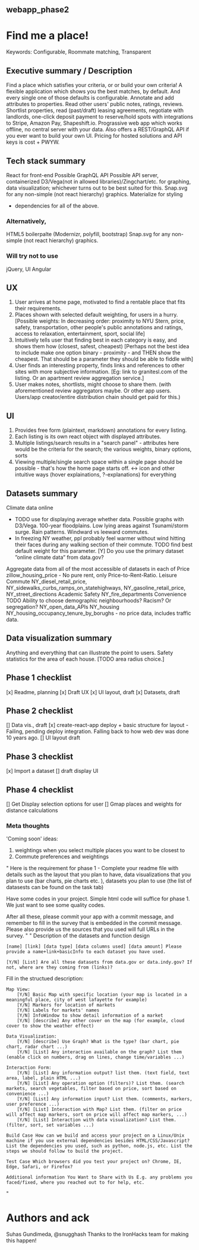 ## webapp_phase2

# Find me a place!

Keywords: Configurable, Roommate matching, Transparent

## Executive summary / Description
Find a place which satisfies your criteria, or or build your own criteria!
A flexible application which shows you the best matches, by default. And every single one of those defaults is configurable.
Annotate and add attributes to properties. Read other users' public notes, ratings, reviews.
Shortlist properties, read (past/draft) leasing agreements, negotiate with landlords, one-click deposit payment to reserve/hold spots with integrations to Stripe, Amazon Pay, Shapeshift.io.
Prograssive web app which works offline, no central server with your data.
Also offers a REST/GraphQL API if you ever want to build your own UI.
Pricing for hosted solutions and API keys is cost + PWYW.

## Tech stack summary
React for front-end
Possible GraphQL API
Possible API server, containerized
D3/Vega(not in allowed libraries)/Zingchart/etc. for graphing, data visualization; whichever turns out to be best suited for this.
Snap.svg for any non-simple (not react hierarchy) graphics.
Materialize for styling
+ dependencies for all of the above.

### Alternatively,
HTML5 boilerpalte (Modernizr, polyfill, bootstrap)
Snap.svg for any non-simple (not react hierarchy) graphics.

### Will try not to use
jQuery, UI
Angular

## UX
1. User arrives at home page, motivated to find a rentable place that fits their requirements.
1. Places shown with selected default weighting, for users in a hurry. [Possible weights: In decreasing order: proximity to NYU Stern, price, safety, transportation, other people's public annotations and ratings, access to relaxation, entertainment, sport, social life]
1. Intuitively tells user that finding best in each category is easy, and shows them how (closest, safest, cheapest) [Perhaps not the best idea to include make one option binary - proximity - and THEN show the cheapest. That should be a parameter they should be able to fiddle with]
1. User finds an interesting property, finds links and references to other sites with more subjective information. [Eg: link to granitesl.com of the listing. Or an apartment review aggregation service.]
1. User makes notes, shortlists, might choose to share them. (with aforementioned review aggregators maybe. Or other app users. Users/app creator/entire distribution chain should get paid for this.)

## UI
1. Provides free form (plaintext, markdown) annotations for every listing.
1. Each listing is its own react object with displayed attributes.
1. Multiple listings/search results in a "search panel" - attributes here would be the criteria for the search; the various weights, binary options, sorts
1. Viewing multiple/single search space within a single page should be possible - that's how the home page starts off. <-> icon and other intuitive ways (hover explainations, ?-explanations) for everything

## Datasets summary
Climate data online
 - TODO use for displaying average whether data. Possible graphs with D3/Vega. 100-year floodplains. Low lying areas against Tsunami/storm surge. Rain patterns. Windward vs leeward commutes. 
 - In freezing NY weather, ppl probably feel warmer without wind hitting their faces during any walking section of their commute. TODO find best default weight for this parameter.
[Y] Do you use the primary dataset ”online climate data” from data.gov?

Aggregate data from all of the most accessible of datasets in each of 
Price zillow_housing_price - No pure rent, only Price-to-Rent-Ratio.
Leisure
Commute NY_diesel_retail_price, NY_sidewalks_curbs_ramps_on_statehighways, NY_gasoline_retail_price, NY_street_directions
Academic
Safety NY_fire_departments
Convenience 
TODO Ability to choose demographic neighbourhoods? Racism? Or segregation?
NY_open_data_APIs
NY_housing 
NY_housing_occupancy_tenure_by_borughs - no price data, includes traffic data.

## Data visualization summary
Anything and everything that can illustrate the point to users. 
Safety statistics for the area of each house. [TODO area radius choice.]

## Phase 1 checklist
[x] Readme, planning
[x] Draft UX
[x] UI layout, draft
[x] Datasets, draft

## Phase 2 checklist
[] Data vis., draft
[x] create-react-app deploy + basic structure for layout - Failing, pending deploy integration. Falling back to how web dev was done 10 years ago.
[] UI layout draft

## Phase 3 checklist
[x] Import a dataset
[] draft display UI

## Phase 4 checklist
[] Get Display selection options for user
[] Gmap places and weights for distance calculations

### Meta thoughts
'Coming soon' ideas: 
1. weightings when you select multiple places you want to be closest to
1. Commute preferences and weightings

"
Here is the requirement for phase 1 - Complete your readme file with details such as the layout that you plan to have, data visualizations that you plan to use (bar charts, pie charts etc. ), datasets you plan to use (the list of datasests can be found on the task tab)

Have some codes in your project. Simple html code will suffice for phase 1. We just want to see some quality codes.

After all these, please commit your app with a commit message, and remember to fill in the survey that is embedded in the commit message. Please also provide us the sources that you used will full URLs in the survey.
"
"
    Description of the datasets and function design

    [name] [link] [data type] [data columns used] [data amount] Please provide a name+link+basicInfo to each dataset you have used.

    [Y/N] [List] Are all these datasets from data.gov or data.indy.gov? If not, where are they coming from (links)?

Fill in the structued description:

    Map View:
        [Y/N] Basic Map with specific location (your map is located in a meaningful place, city of west lafayette for example)
        [Y/N] Markers for location of markets
        [Y/N] Labels for markets' names
        [Y/N] InfoWindow to show detail information of a market
        [Y/N] [describe] Any other cover on the map (for example, cloud cover to show the weather effect)

    Data Visualization:
        [Y/N] [describe] Use Graph? What is the type? (bar chart, pie chart, radar chart ...)
        [Y/N] [List] Any interaction available on the graph? List them (enable click on numbers, drag on lines, change time/variables ...)

    Interaction Form:
        [Y/N] [List] Any information output? list them. (text field, text area, label, plain HTML ...)
        [Y/N] [List] Any operation option (filters)? List them. (search markets, search vegetables, filter based on price, sort based on convenience ...)
        [Y/N] [List] Any information input? List them. (comments, markers, user preference ...)
        [Y/N] [List] Interaction with Map? List them. (filter on price will affect map markers, sort on price will affect map markers, ...)
        [Y/N] [List] Interaction with data visualization? List them. (filter, sort, set variables ...)

    Build Case How can we build and access your project on a Linux/Unix machine if you use external dependencies besides HTML/CSS/Javascript? List the dependencies you used, such as python, node.js, etc. List the steps we should follow to build the project.

    Test Case Which browsers did you test your project on? Chrome, IE, Edge, Safari, or Firefox?

    Additional information You Want to Share with Us E.g. any problems you faced/fixed, where you reached out to for help, etc.
"

# Authors and ack
Suhas Gundimeda, @snugghash
Thanks to the IronHacks team for making this happen!